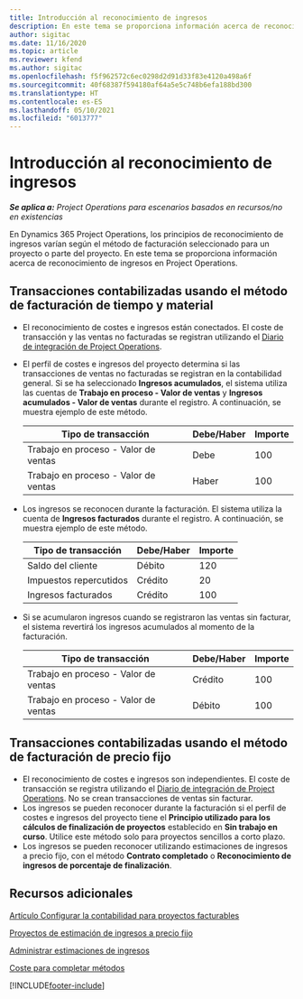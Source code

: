 ```yaml
---
title: Introducción al reconocimiento de ingresos
description: En este tema se proporciona información acerca de reconocimiento de ingresos en Project Operations.
author: sigitac
ms.date: 11/16/2020
ms.topic: article
ms.reviewer: kfend
ms.author: sigitac
ms.openlocfilehash: f5f962572c6ec0298d2d91d33f83e4120a498a6f
ms.sourcegitcommit: 40f68387f594180af64a5e5c748b6efa188bd300
ms.translationtype: HT
ms.contentlocale: es-ES
ms.lasthandoff: 05/10/2021
ms.locfileid: "6013777"
---
```

# <a name="revenue-recognition-overview"></a>Introducción al reconocimiento de ingresos

_**Se aplica a:** Project Operations para escenarios basados en recursos/no en existencias_

En Dynamics 365 Project Operations, los principios de reconocimiento de ingresos varían según el método de facturación seleccionado para un proyecto o parte del proyecto. En este tema se proporciona información acerca de reconocimiento de ingresos en Project Operations.

## <a name="transactions-accounted-using-time-and-material-billing-method"></a>Transacciones contabilizadas usando el método de facturación de tiempo y material

- El reconocimiento de costes e ingresos están conectados. El coste de transacción y las ventas no facturadas se registran utilizando el [Diario de integración de Project Operations](../project-accounting/project-operations-integration-journal.md).
- El perfil de costes e ingresos del proyecto determina si las transacciones de ventas no facturadas se registran en la contabilidad general. Si se ha seleccionado **Ingresos acumulados**, el sistema utiliza las cuentas de **Trabajo en proceso - Valor de ventas** y **Ingresos acumulados - Valor de ventas** durante el registro. A continuación, se muestra ejemplo de este método.  

  | Tipo de transacción | Debe/Haber | Importe |
  | --- | --- | --- |
  | Trabajo en proceso - Valor de ventas | Debe | 100 |
  | Trabajo en proceso - Valor de ventas | Haber | 100 |

- Los ingresos se reconocen durante la facturación. El sistema utiliza la cuenta de **Ingresos facturados** durante el registro. A continuación, se muestra ejemplo de este método.  

  | Tipo de transacción | Debe/Haber | Importe |
  | --- | --- | --- |
  | Saldo del cliente | Débito | 120 |
  | Impuestos repercutidos | Crédito | 20 |
  | Ingresos facturados | Crédito | 100 |

- Si se acumularon ingresos cuando se registraron las ventas sin facturar, el sistema revertirá los ingresos acumulados al momento de la facturación.

  | Tipo de transacción | Debe/Haber | Importe |
  | --- | --- | --- |
  | Trabajo en proceso - Valor de ventas | Crédito | 100 |
  | Trabajo en proceso - Valor de ventas | Débito | 100 |

## <a name="transactions-accounted-using-the-fixed-price-billing-method"></a>Transacciones contabilizadas usando el método de facturación de precio fijo

- El reconocimiento de costes e ingresos son independientes. El coste de transacción se registra utilizando el [Diario de integración de Project Operations](../project-accounting/project-operations-integration-journal.md). No se crean transacciones de ventas sin facturar.
- Los ingresos se pueden reconocer durante la facturación si el perfil de costes e ingresos del proyecto tiene el **Principio utilizado para los cálculos de finalización de proyectos** establecido en **Sin trabajo en curso**. Utilice este método solo para proyectos sencillos a corto plazo.
- Los ingresos se pueden reconocer utilizando estimaciones de ingresos a precio fijo, con el método **Contrato completado** o **Reconocimiento de ingresos de porcentaje de finalización**.

## <a name="additional-resources"></a>Recursos adicionales
[Artículo Configurar la contabilidad para proyectos facturables](../project-accounting/configure-accounting-billable-projects.md)

[Proyectos de estimación de ingresos a precio fijo](rev-rec-percentage-completion-method.md)

[Administrar estimaciones de ingresos](rev-rec-completed-contract-method.md)

[Coste para completar métodos](cost-complete-methods.md)


[!INCLUDE[footer-include](../includes/footer-banner.md)]